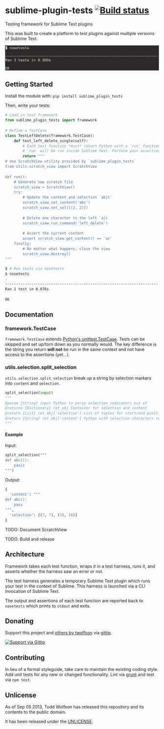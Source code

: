 # sublime-plugin-tests [![Build status](https://travis-ci.org/twolfson/sublime-plugin-tests.png?branch=master)](https://travis-ci.org/twolfson/sublime-plugin-tests)

Testing framework for Sublime Text plugins

This was built to create a platform to test plugins against multiple versions of Sublime Text.

![Screenshot of tests running](docs/tests.png)

## Getting Started
Install the module with: `pip install sublime_plugin_tests`

Then, write your tests:

```python
# Load in test framework
from sublime_plugin_tests import framework

# Define a TestCase
class TestLeftDelete(framework.TestCase):
    def test_left_delete_single(self):
        # Each test function *must* return Python with a `run` function
        # `run` will be run inside Sublime Text. Perform your assertions etc there.
        return """
# Use ScratchView utility provided by `sublime_plugin_tests`
from utils.scratch_view import ScratchView

def run():
    # Generate new scratch file
    scratch_view = ScratchView()
    try:
        # Update the content and selection `ab|c`
        scratch_view.set_content('abc')
        scratch_view.set_sel([(2, 2)])

        # Delete one character to the left `a|c
        scratch_view.run_command('left_delete')

        # Assert the current content
        assert scratch_view.get_content() == 'ac'
    finally:
        # No matter what happens, close the view
        scratch_view.destroy()
"""
```

```bash
$ # Run tests via nosetests
$ nosetests
.
----------------------------------------------------------------------
Ran 1 test in 0.076s

OK
```

## Documentation
### framework.TestCase
`framework.TestCase` extends [Python's unittest.TestCase][testcase]. Tests can be skipped and set up/torn down as you normally would. The key difference is the string you return **will not** be run in the same context and not have access to the assertions (yet...).

[testcase]: http://docs.python.org/2/library/unittest.html#unittest.TestCase

### utils.selection.split_selection
`utils.selection.split_selection` break up a string by selection markers into `content` and `selection`.

```python
split_selection(input)
"""
@param {String} input Python to parse selection indicators out of
@returns {Dictionary} ret_obj Container for selection and content
@return {List} ret_obj['selection'] List of tuples for start/end position of selections
@return {String} ret_obj['content'] Python with selection characters removed
"""
```

#### Example
Input:
```python
split_selection("""
def abc|():
    pas|s
""")
```

Output:
```python
{
  'content': """
def abc():
    pass
""",
  'selection': [(7, 7), (18, 18)]
}
```

TODO: Document ScratchView

TODO: Build and release

## Architecture
Framework takes each test function, wraps it in a test harness, runs it, and asserts whether the harness saw an error or not.

The test harness generates a temporary Sublime Text plugin which runs your test in the context of Sublime. This harness is launched via a CLI invocation of Sublime Text.

The output and assertions of each test function are reported back to `nosetests` which prints to `stdout` and exits.

## Donating
Support this project and [others by twolfson][gittip] via [gittip][].

[![Support via Gittip][gittip-badge]][gittip]

[gittip-badge]: https://rawgithub.com/twolfson/gittip-badge/master/dist/gittip.png
[gittip]: https://www.gittip.com/twolfson/

## Contributing
In lieu of a formal styleguide, take care to maintain the existing coding style. Add unit tests for any new or changed functionality. Lint via [grunt](https://github.com/gruntjs/grunt) and test via `npm test`.

## Unlicense
As of Sep 05 2013, Todd Wolfson has released this repository and its contents to the public domain.

It has been released under the [UNLICENSE][].

[UNLICENSE]: UNLICENSE
